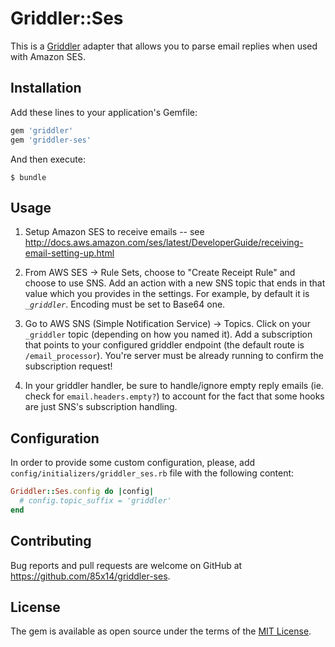 # Griddler::Ses

This is a [Griddler](https://github.com/thoughtbot/griddler) adapter that allows you to parse email replies when used with Amazon SES.


## Installation

Add these lines to your application's Gemfile:

```ruby
gem 'griddler'
gem 'griddler-ses'
```

And then execute:

    $ bundle


## Usage

1. Setup Amazon SES to receive emails -- see http://docs.aws.amazon.com/ses/latest/DeveloperGuide/receiving-email-setting-up.html

2. From AWS SES -> Rule Sets, choose to "Create Receipt Rule" and choose to use SNS.  Add an action with a new SNS topic that ends in that value which you provides in the settings. For example, by default it is *`_griddler`*. Encoding must be set to Base64 one.

3. Go to AWS SNS (Simple Notification Service) -> Topics.  Click on your `_griddler` topic (depending on how you named it).  Add a subscription that points to your configured griddler endpoint (the default route is `/email_processor`).  You're server must be already running to confirm the subscription request!

4. In your griddler handler, be sure to handle/ignore empty reply emails (ie. check for `email.headers.empty?`) to account for the fact that some hooks are just SNS's subscription handling.

## Configuration

In order to provide some custom configuration, please, add `config/initializers/griddler_ses.rb` file with the following content:

```ruby
Griddler::Ses.config do |config|
  # config.topic_suffix = 'griddler'
end
```

## Contributing

Bug reports and pull requests are welcome on GitHub at https://github.com/85x14/griddler-ses.


## License

The gem is available as open source under the terms of the [MIT License](http://opensource.org/licenses/MIT).

